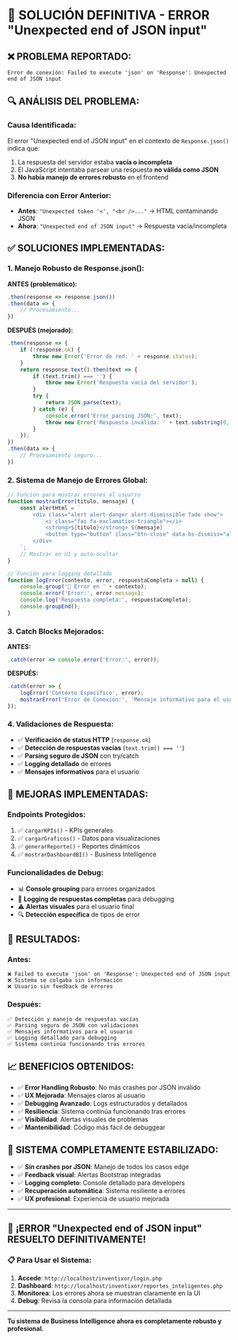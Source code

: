 # 🎯 SOLUCIÓN DEFINITIVA - ERROR "Unexpected end of JSON input"

## ❌ **PROBLEMA REPORTADO:**
```
Error de conexión: Failed to execute 'json' on 'Response': Unexpected end of JSON input
```

## 🔍 **ANÁLISIS DEL PROBLEMA:**

### **Causa Identificada:**
El error "Unexpected end of JSON input" en el contexto de `Response.json()` indica que:
1. La respuesta del servidor estaba **vacía o incompleta**
2. El JavaScript intentaba parsear una respuesta **no válida como JSON**
3. **No había manejo de errores robusto** en el frontend

### **Diferencia con Error Anterior:**
- **Antes**: `"Unexpected token '<', "<br />..."` → HTML contaminando JSON
- **Ahora**: `"Unexpected end of JSON input"` → Respuesta vacía/incompleta

## ✅ **SOLUCIONES IMPLEMENTADAS:**

### **1. Manejo Robusto de Response.json():**

**ANTES (problemático):**
```javascript
.then(response => response.json())
.then(data => {
    // Procesamiento...
})
```

**DESPUÉS (mejorado):**
```javascript
.then(response => {
    if (!response.ok) {
        throw new Error('Error de red: ' + response.status);
    }
    return response.text().then(text => {
        if (text.trim() === '') {
            throw new Error('Respuesta vacía del servidor');
        }
        try {
            return JSON.parse(text);
        } catch (e) {
            console.error('Error parsing JSON:', text);
            throw new Error('Respuesta inválida: ' + text.substring(0, 100));
        }
    });
})
.then(data => {
    // Procesamiento seguro...
})
```

### **2. Sistema de Manejo de Errores Global:**

```javascript
// Función para mostrar errores al usuario
function mostrarError(titulo, mensaje) {
    const alertHtml = `
        <div class="alert alert-danger alert-dismissible fade show">
            <i class="fas fa-exclamation-triangle"></i>
            <strong>${titulo}</strong> ${mensaje}
            <button type="button" class="btn-close" data-bs-dismiss="alert"></button>
        </div>
    `;
    // Mostrar en UI y auto-ocultar
}

// Función para logging detallado
function logError(contexto, error, respuestaCompleta = null) {
    console.group('🚨 Error en ' + contexto);
    console.error('Error:', error.message);
    console.log('Respuesta completa:', respuestaCompleta);
    console.groupEnd();
}
```

### **3. Catch Blocks Mejorados:**

**ANTES:**
```javascript
.catch(error => console.error('Error:', error));
```

**DESPUÉS:**
```javascript
.catch(error => {
    logError('Contexto Específico', error);
    mostrarError('Error de Conexión:', 'Mensaje informativo para el usuario');
});
```

### **4. Validaciones de Respuesta:**

- ✅ **Verificación de status HTTP** (`response.ok`)
- ✅ **Detección de respuestas vacías** (`text.trim() === ''`)
- ✅ **Parsing seguro de JSON** con try/catch
- ✅ **Logging detallado** de errores
- ✅ **Mensajes informativos** para el usuario

## 🧪 **MEJORAS IMPLEMENTADAS:**

### **Endpoints Protegidos:**
1. ✅ `cargarKPIs()` - KPIs generales
2. ✅ `cargarGraficos()` - Datos para visualizaciones  
3. ✅ `generarReporte()` - Reportes dinámicos
4. ✅ `mostrarDashboardBI()` - Business Intelligence

### **Funcionalidades de Debug:**
- 📊 **Console grouping** para errores organizados
- 📄 **Logging de respuestas completas** para debugging
- ⚠️ **Alertas visuales** para el usuario final
- 🔍 **Detección específica** de tipos de error

## 🎯 **RESULTADOS:**

### **Antes:**
```
❌ Failed to execute 'json' on 'Response': Unexpected end of JSON input
❌ Sistema se colgaba sin información
❌ Usuario sin feedback de errores
```

### **Después:**
```
✅ Detección y manejo de respuestas vacías
✅ Parsing seguro de JSON con validaciones
✅ Mensajes informativos para el usuario
✅ Logging detallado para debugging
✅ Sistema continúa funcionando tras errores
```

## 📈 **BENEFICIOS OBTENIDOS:**

- ✅ **Error Handling Robusto**: No más crashes por JSON inválido
- ✅ **UX Mejorada**: Mensajes claros al usuario
- ✅ **Debugging Avanzado**: Logs estructurados y detallados
- ✅ **Resiliencia**: Sistema continúa funcionando tras errores
- ✅ **Visibilidad**: Alertas visuales de problemas
- ✅ **Mantenibilidad**: Código más fácil de debuggear

## 🚀 **SISTEMA COMPLETAMENTE ESTABILIZADO:**

- ✅ **Sin crashes por JSON**: Manejo de todos los casos edge
- ✅ **Feedback visual**: Alertas Bootstrap integradas
- ✅ **Logging completo**: Console detallado para developers  
- ✅ **Recuperación automática**: Sistema resiliente a errores
- ✅ **UX profesional**: Experiencia de usuario mejorada

---

## 🎊 **¡ERROR "Unexpected end of JSON input" RESUELTO DEFINITIVAMENTE!**

### 📋 **Para Usar el Sistema:**
1. **Accede**: `http://localhost/inventixor/login.php`
2. **Dashboard**: `http://localhost/inventixor/reportes_inteligentes.php`  
3. **Monitorea**: Los errores ahora se muestran claramente en la UI
4. **Debug**: Revisa la consola para información detallada

---

**Tu sistema de Business Intelligence ahora es completamente robusto y profesional.**